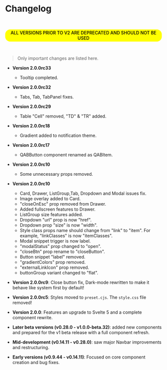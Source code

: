 # Changelog

<br>

<mark style="display:block;padding:2px 8px 3px;text-align:center;border-radius:16px;font-weight:500">ALL VERSIONS PRIOR TO V2 ARE DEPRECATED AND SHOULD NOT BE USED</mark>

<br>

> Only important changes are listed here.

- **Version 2.0.0rc33**
  - Tooltip completed.

- **Version 2.0.0rc32**
  - Tabs, Tab, TabPanel fixes.

- **Version 2.0.0rc29**
  - Table "Cell" removed, "TD" & "TR" added.

- **Version 2.0.0rc18**
  - Gradient added to notification theme.

- **Version 2.0.0rc17**
  - QABButton component renamed as QABItem.

- **Version 2.0.0rc10**
  - Some unnecessary props removed.

- **Version 2.0.0rc10**
  - Card, Drawer, ListGroup,Tab, Dropdown and Modal issues fix.
  - Image overlay added to Card.
  - "closeOnEsc" prop removed from Drawer.
  - Added fullscreen features to Drawer.
  - ListGroup size features added.
  - Dropdown "url" prop is now "href".
  - Dropdown prop "size" is now "width".
  - Style class props name should change from "link" to "item". For example, "linkClasses" is now "itemClasses".
  - Modal snippet trigger is now label.
  - "modalStatus" prop changed to "open".
  - "closeBtn" prop rename to "closeButton".
  - Button snippet "label" removed.
  - "gradientColors" prop removed.
  - "externalLinkIcon" prop removed.
  - buttonGroup variant changed to "flat".

- **Version 2.0.0rc9**: Close button fix, Dark-mode rewritten to make it behave like system first by default!

- **Version 2.0.0rc5**: Styles moved to `preset.cjs`. The `style.css` file removed!

- **Version 2.0.0**: Features an upgrade to Svelte 5 and a complete component rewrite.

- **Later beta versions (v0.28.0 - v1.0.0-beta.32)**: added new components and prepared for the v1 beta release with a full component refresh.

- **Mid-development (v0.14.11 - v0.28.0)**: saw major Navbar improvements and restructuring.

- **Early versions (v0.9.44 - v0.14.11)**: Focused on core component creation and bug fixes.
